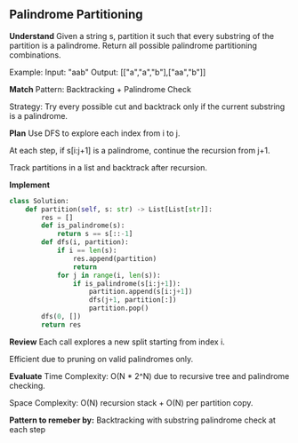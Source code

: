 ## Palindrome Partitioning
**Understand**
Given a string s, partition it such that every substring of the partition is a palindrome. Return all possible palindrome partitioning combinations.

Example:
Input: "aab"
Output: [["a","a","b"],["aa","b"]]

**Match**
Pattern: Backtracking + Palindrome Check

Strategy: Try every possible cut and backtrack only if the current substring is a palindrome.

**Plan**
Use DFS to explore each index from i to j.

At each step, if s[i:j+1] is a palindrome, continue the recursion from j+1.

Track partitions in a list and backtrack after recursion.

**Implement**
```python
class Solution:
    def partition(self, s: str) -> List[List[str]]:
        res = []
        def is_palindrome(s):
            return s == s[::-1]
        def dfs(i, partition):
            if i == len(s):
                res.append(partition)
                return
            for j in range(i, len(s)):
                if is_palindrome(s[i:j+1]):
                    partition.append(s[i:j+1])
                    dfs(j+1, partition[:])
                    partition.pop()
        dfs(0, [])
        return res
```

**Review**
Each call explores a new split starting from index i.

Efficient due to pruning on valid palindromes only.

**Evaluate**
Time Complexity: O(N * 2^N) due to recursive tree and palindrome checking.

Space Complexity: O(N) recursion stack + O(N) per partition copy.

**Pattern to remeber by:**
 Backtracking with substring palindrome check at each step

